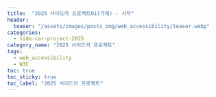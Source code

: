 ```yaml
---
title:  "2025 사이드카 프로젝트01(가제) - 시작"
header:
  teaser: "/assets/images/posts_img/web_accessibility/teaser.webp"
categories:
  - side-car-project-2025
category_name: "2025 사이드카 프로젝트"
tags:
  - web_accessibility
  - W3C
toc: true
toc_sticky: true
toc_label: "2025 사이드카 프로젝트"
---
```

<br>

